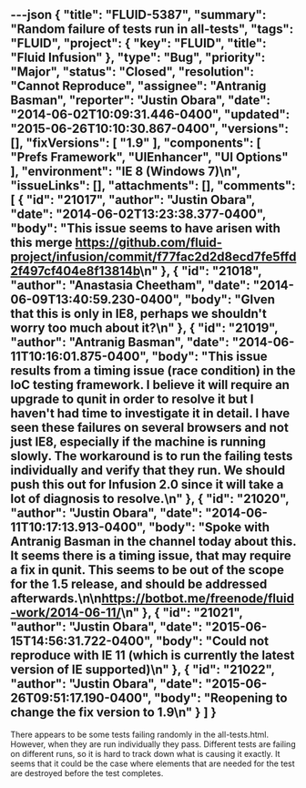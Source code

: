 ---json
{
  "title": "FLUID-5387",
  "summary": "Random failure of tests run in all-tests",
  "tags": "FLUID",
  "project": {
    "key": "FLUID",
    "title": "Fluid Infusion"
  },
  "type": "Bug",
  "priority": "Major",
  "status": "Closed",
  "resolution": "Cannot Reproduce",
  "assignee": "Antranig Basman",
  "reporter": "Justin Obara",
  "date": "2014-06-02T10:09:31.446-0400",
  "updated": "2015-06-26T10:10:30.867-0400",
  "versions": [],
  "fixVersions": [
    "1.9"
  ],
  "components": [
    "Prefs Framework",
    "UIEnhancer",
    "UI Options"
  ],
  "environment": "IE 8 (Windows 7)\n",
  "issueLinks": [],
  "attachments": [],
  "comments": [
    {
      "id": "21017",
      "author": "Justin Obara",
      "date": "2014-06-02T13:23:38.377-0400",
      "body": "This issue seems to have arisen with this merge <https://github.com/fluid-project/infusion/commit/f77fac2d2d8ecd7fe5ffd2f497cf404e8f13814b>\n"
    },
    {
      "id": "21018",
      "author": "Anastasia Cheetham",
      "date": "2014-06-09T13:40:59.230-0400",
      "body": "GIven that this is only in IE8, perhaps we shouldn't worry too much about it?\n"
    },
    {
      "id": "21019",
      "author": "Antranig Basman",
      "date": "2014-06-11T10:16:01.875-0400",
      "body": "This issue results from a timing issue (race condition) in the IoC testing framework. I believe it will require an upgrade to qunit in order to resolve it but I haven't had time to investigate it in detail. I have seen these failures on several browsers and not just IE8, especially if the machine is running slowly. The workaround is to run the failing tests individually and verify that they run. We should push this out for Infusion 2.0 since it will take a lot of diagnosis to resolve.\n"
    },
    {
      "id": "21020",
      "author": "Justin Obara",
      "date": "2014-06-11T10:17:13.913-0400",
      "body": "Spoke with Antranig Basman in the channel today about this. It seems there is a timing issue, that may require a fix in qunit. This seems to be out of the scope for the 1.5 release, and should be addressed afterwards.\n\n<https://botbot.me/freenode/fluid-work/2014-06-11/>\n"
    },
    {
      "id": "21021",
      "author": "Justin Obara",
      "date": "2015-06-15T14:56:31.722-0400",
      "body": "Could not reproduce with IE 11 (which is currently the latest version of IE supported)\n"
    },
    {
      "id": "21022",
      "author": "Justin Obara",
      "date": "2015-06-26T09:51:17.190-0400",
      "body": "Reopening to change the fix version to 1.9\n"
    }
  ]
}
---
There appears to be some tests failing randomly in the all-tests.html. However, when they are run individually they pass. Different tests are failing on different runs, so it is hard to track down what is causing it exactly. It seems that it could be the case where elements that are needed for the test are destroyed before the test completes.&#x20;

        